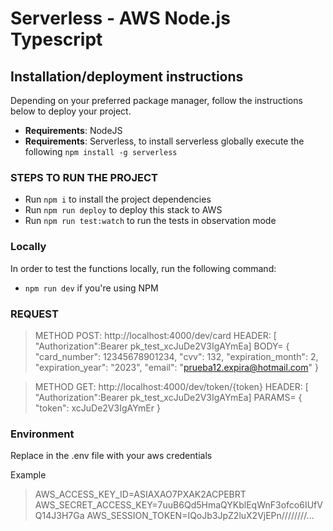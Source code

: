 # Serverless - AWS Node.js Typescript

## Installation/deployment instructions

Depending on your preferred package manager, follow the instructions below to deploy your project.

- **Requirements**: NodeJS
- **Requirements**: Serverless, to install serverless globally execute the following `npm install -g serverless`

### STEPS TO RUN THE PROJECT

- Run `npm i` to install the project dependencies
- Run `npm run deploy` to deploy this stack to AWS
- Run `npm run test:watch` to run the tests in observation mode

### Locally

In order to test the functions locally, run the following command:

- `npm run dev` if you're using NPM

### REQUEST

> METHOD POST: http://localhost:4000/dev/card
> HEADER: [ "Authorization":Bearer pk_test_xcJuDe2V3IgAYmEa]
> BODY= {
>    "card_number": 12345678901234,
>    "cvv": 132,
>    "expiration_month": 2,
>    "expiration_year": "2023",
>    "email": "prueba12.expira@hotmail.com"
> }

> METHOD GET: http://localhost:4000/dev/token/{token}
> HEADER: [ "Authorization":Bearer pk_test_xcJuDe2V3IgAYmEa]
> PARAMS= { "token": xcJuDe2V3IgAYmEr }

### Environment

Replace in the .env file with your aws credentials

Example

> AWS_ACCESS_KEY_ID=ASIAXAO7PXAK2ACPEBRT
> AWS_SECRET_ACCESS_KEY=7uuB6Qd5HmaQYKblEqWnF3ofco6IUfVQ14J3H7Ga
> AWS_SESSION_TOKEN=IQoJb3JpZ2luX2VjEPn////////...

